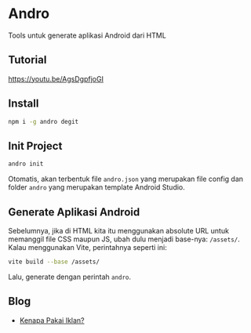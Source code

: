# Andro

Tools untuk generate aplikasi Android dari HTML

## Tutorial

https://youtu.be/AgsDgpfjoGI

## Install

```bash
npm i -g andro degit
```

## Init Project

```bash
andro init
```

Otomatis, akan terbentuk file `andro.json` yang merupakan file config dan folder `andro` yang merupakan template Android Studio.

## Generate Aplikasi Android

Sebelumnya, jika di HTML kita itu menggunakan absolute URL untuk memanggil file CSS maupun JS, ubah dulu menjadi base-nya: `/assets/`. Kalau menggunakan Vite, perintahnya seperti ini:

```bash
vite build --base /assets/
```

Lalu, generate dengan perintah `andro`.

<!-- blog start -->
## Blog

- [Kenapa Pakai Iklan?](https://github.zenia.my.id/tulisan/iklan)

<!-- blog end -->
